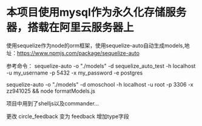 # 本项目使用mysql作为永久化存储服务器，搭载在阿里云服务器上

使用sequelize作为node的orm框架，使用sequelize-auto自动生成models,地址：https://www.npmjs.com/package/sequelize-auto

参考命令：
sequelize-auto -o "./models" -d sequelize_auto_test -h localhost -u my_username -p 5432 -x my_password -e postgres

sequelize-auto -o "./models" -d omoschool -h localhost -u root -p 3306 -x zz941025 && node formatModels.js

项目中用到了shelljs以及commander...


更改 circle_feedback 变为 feedback
增加type字段
